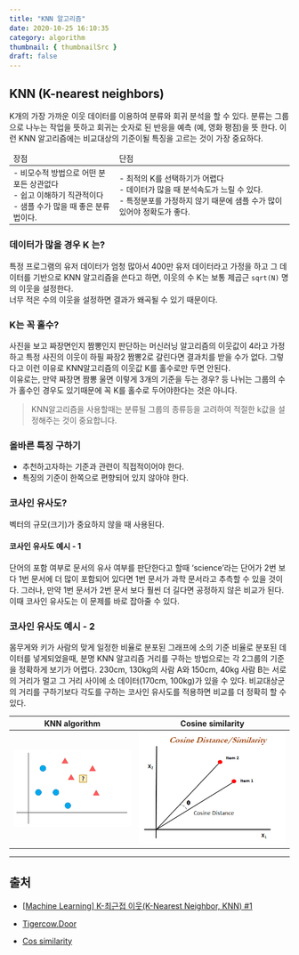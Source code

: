 ```yaml
---
title: "KNN 알고리즘"
date: 2020-10-25 16:10:35
category: algorithm
thumbnail: { thumbnailSrc }
draft: false
---
```


## KNN (K-nearest neighbors)

K개의 가장 가까운 이웃 데이터를 이용하여 분류와 회귀 분석을 할 수 있다. 분류는 그룹으로 나누는 작업을 뜻하고 회귀는 숫자로 된 반응을 예측 (예, 영화 평점)을 뜻 한다. 이런 KNN 알고리즘에는 비교대상의 기준이될 특징을 고르는 것이 가장 중요하다.

<table>
  <thead>
    <tr>
      <td>장점</td>
      <td>단점</td>
    </tr>
  </thead>
  <tbody>
    <tr>
      <td>
        <div>
          - 비모수적 방법으로 어떤 분포든 상관없다<br/>
          - 쉽고 이해하기 직관적이다<br/>
          - 샘플 수가 많을 때 좋은 분류법이다.
        </div>
      </td>
      <td>
        <div>
          - 최적의 K를 선택하기가 어렵다<br/>
          - 데이터가 많을 때 분석속도가 느릴 수 있다.<br/>
          - 특정분포를 가정하지 않기 때문에 샘플 수가 많이 있어야 정확도가 좋다.
        </div>
      </td>
    </tr>
  </tbody>
</table>

### 데이터가 많을 경우 K 는?

특정 프로그램의 유저 데이터가 엄청 많아서 400만 유저 데이터라고 가정을 하고 그 데이터를 기반으로 KNN 알고리즘을 쓴다고 하면, 이웃의 수 K는 보통 제곱근 `sqrt(N)` 명의 이웃을 설정한다.<br/>
너무 적은 수의 이웃을 설정하면 결과가 왜곡될 수 있기 때문이다.

### K는 꼭 홀수?

사진을 보고 짜장면인지 짬뽕인지 판단하는 머신러닝 알고리즘의 이웃값이 4라고 가정하고 특정 사진의 이웃이 하필 짜장2 짬뽕2로 갈린다면 결과치를 받을 수가 없다. 그렇다고 이런 이유로 KNN알고리즘의 이웃값 K를 홀수로만 두면 안된다.<br/>
이유로는, 만약 짜장면 짬뽕 울면 이렇게 3개의 기준을 두는 경우? 등 나뉘는 그룹의 수가 홀수인 경우도 있기때문에 꼭 K를 홀수로 두어야한다는 것은 아니다.

> KNN알고리즘을 사용할때는 분류될 그룹의 종류등을 고려하여 적절한 k값을 설정해주는 것이 중요합니다.

### 올바른 특징 구하기

- 추천하고자하는 기준과 관련이 직접적이어야 한다.
- 특징의 기준이 한쪽으로 편향되어 있지 않아야 한다.

### 코사인 유사도?

벡터의 규모(크기)가 중요하지 않을 때 사용된다.

#### 코사인 유사도 예시 - 1
단어의 포함 여부로 문서의 유사 여부를 판단한다고 할때 ‘science’라는 단어가 2번 보다 1번 문서에 더 많이 포함되어 있다면 1번 문서가 과학 문서라고 추측할 수 있을 것이다. 그러나, 만약 1번 문서가 2번 문서 보다 훨씬 더 길다면 공정하지 않은 비교가 된다. 이때 코사인 유사도는 이 문제를 바로 잡아줄 수 있다.

### 코사인 유사도 예시 - 2
몸무게와 키가 사람의 맞게 일정한 비율로 분포된 그래프에 소의 기준 비율로 분포된 데이터를 넣게되었을때, 분명 KNN 알고리즘 거리를 구하는 방법으로는 각 2그룹의 기준을 정확하게 보기가 어렵다. 230cm, 130kg의 사람 A와 150cm, 40kg 사람 B는 서로의 거리가 멀고 그 거리 사이에 소 데이터(170cm, 100kg)가 있을 수 있다. 비교대상군의 거리를 구하기보다 각도를 구하는 코사인 유사도를 적용하면 비교를 더 정확히 할 수 있다.

|KNN algorithm|Cosine similarity|
|:-:|:-:|
|![](./images/KNN.png)|![](./images/cos-similarity.png)|

--------

## 출처

- [[Machine Learning] K-최근접 이웃(K-Nearest Neighbor, KNN) #1](https://analysts.tistory.com/5)

- [Tigercow.Door](https://doorbw.tistory.com/175 )

- [Cos similarity](https://velog.io/@crescent702/cos-similarity)